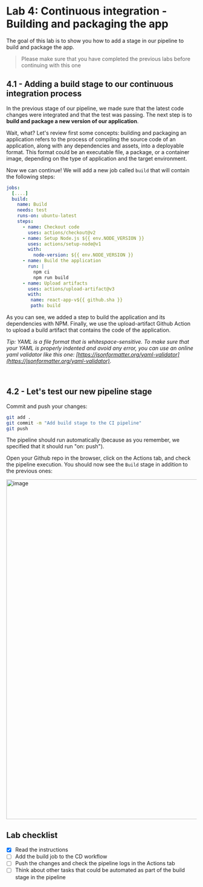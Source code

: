 # Lab 4: Continuous integration - Building and packaging the app

The goal of this lab is to show you how to add a stage in our pipeline to build and package the app.

> Please make sure that you have completed the previous labs before continuing with this one


## 4.1 - Adding a build stage to our continuous integration process

In the previous stage of our pipeline, we made sure that the latest code changes were integrated and that the test was passing. The next step is to **build and package a new version of our application**.    

Wait, what? Let's review first some concepts: building and packaging an application refers to the process of compiling the source code of an application, along with any dependencies and assets, into a deployable format. This format could be an executable file, a package, or a container image, depending on the type of application and the target environment.

Now we can continue! We will add a new job called `build` that will contain the following steps:

```yaml
jobs:
  [....]
  build:
    name: Build
    needs: test
    runs-on: ubuntu-latest
    steps:
      - name: Checkout code
        uses: actions/checkout@v2
      - name: Setup Node.js ${{ env.NODE_VERSION }}
        uses: actions/setup-node@v1
        with:
          node-version: ${{ env.NODE_VERSION }}
      - name: Build the application
        run: |
          npm ci
          npm run build
      - name: Upload artifacts
        uses: actions/upload-artifact@v3
        with:
         name: react-app-v${{ github.sha }}
         path: build
```

As you can see, we added a step to build the application and its dependencies with NPM. Finally, we use the upload-artifact Github Action to upload a build artifact that contains the code of the application.

*Tip: YAML is a file format that is whitespace-sensitive. To make sure that your YAML is properly indented and avoid any error, you can use an online yaml validator like this one: [https://jsonformatter.org/yaml-validator](https://jsonformatter.org/yaml-validator).*

&nbsp; 

## 4.2 - Let's test our new pipeline stage

Commit and push your changes: 

```bash
git add .
git commit -m "Add build stage to the CI pipeline"
git push
```

The pipeline should run automatically (because as you remember, we specified that it should run "on: push").       

Open your Github repo in the browser, click on the Actions tab, and check the pipeline execution. You should now see the `Build` stage in addition to the previous ones:

<img width="900" alt="image" src="https://github.com/caprosset/github-actions-repository/assets/12846321/7cc0068c-15d5-4c5e-8aa5-1030ad5f2671">


## Lab checklist

- [x] Read the instructions
- [ ] Add the build job to the CD workflow
- [ ] Push the changes and check the pipeline logs in the Actions tab
- [ ] Think about other tasks that could be automated as part of the build stage in the pipeline
